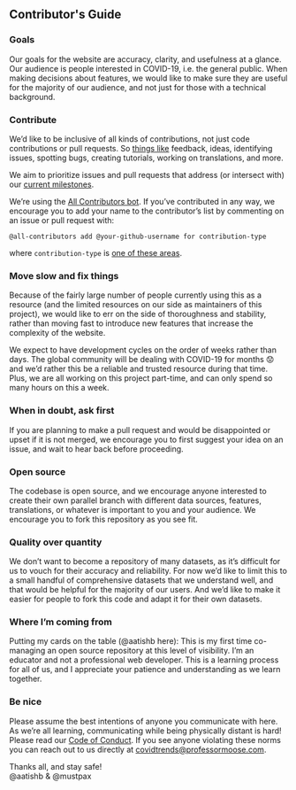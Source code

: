 ## Contributor's Guide

### Goals

Our goals for the website are accuracy, clarity, and usefulness at a glance. Our audience is people interested in COVID-19, i.e. the general public. When making decisions about features, we would like to make sure they are useful for the majority of our audience, and not just for those with a technical background.

### Contribute

We’d like to be inclusive of all kinds of contributions, not just code contributions or pull requests. So [things like](https://allcontributors.org/docs/en/emoji-key) feedback, ideas, identifying issues, spotting bugs, creating tutorials, working on translations, and more. 

We aim to prioritize issues and pull requests that address (or intersect with) our [current milestones](https://github.com/aatishb/covidtrends/milestones).

We’re using the [All Contributors bot](https://allcontributors.org/docs/en/bot/usage). If you’ve contributed in any way, we encourage you to add your name to the contributor’s list by commenting on an issue or pull request with:

```
@all-contributors add @your-github-username for contribution-type 
```
where `contribution-type` is [one of these areas](https://allcontributors.org/docs/en/emoji-key).

### Move slow and fix things

Because of the fairly large number of people currently using this as a resource (and the limited resources on our side as maintainers of this project), we would like to err on the side of thoroughness and stability, rather than moving fast to introduce new features that increase the complexity of the website.

We expect to have development cycles on the order of weeks rather than days. The global community will be dealing with COVID-19 for months :worried: and we’d rather this be a reliable and trusted resource during that time. Plus, we are all working on this project part-time, and can only spend so many hours on this a week.

### When in doubt, ask first

If you are planning to make a pull request and would be disappointed or upset if it is not merged, we encourage you to first suggest your idea on an issue, and wait to hear back before proceeding.

### Open source

The codebase is open source, and we encourage anyone interested to create their own parallel branch with different data sources, features, translations, or whatever is important to you and your audience. We encourage you to fork this repository as you see fit.

### Quality over quantity

We don’t want to become a repository of many datasets, as it’s difficult for us to vouch for their accuracy and reliability. For now we’d like to limit this to a small handful of comprehensive datasets that we understand well, and that would be helpful for the majority of our users. And we’d like to make it easier for people to fork this code and adapt it for their own datasets.

### Where I’m coming from

Putting my cards on the table (@aatishb here): This is my first time co-managing an open source repository at this level of visibility. I’m an educator and not a professional web developer. This is a learning process for all of us, and I appreciate your patience and understanding as we learn together.

### Be nice

Please assume the best intentions of anyone you communicate with here. As we’re all learning, communicating while being physically distant is hard! Please read our [Code of Conduct](CODE_OF_CONDUCT.md). If you see anyone violating these norms you can reach out to us directly at [covidtrends@professormoose.com](mailto:covidtrends@professormoose.com).


Thanks all, and stay safe!
<br> @aatishb & @mustpax
